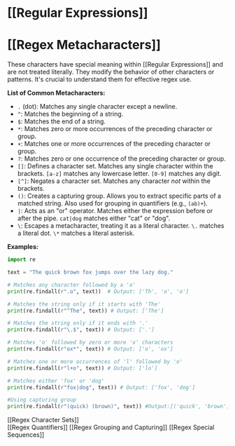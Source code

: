 # [[Regular Expressions]]
# [[Regex Metacharacters]] 
These characters have special meaning within [[Regular Expressions]] and are not treated literally.  They modify the behavior of other characters or patterns.  It's crucial to understand them for effective regex use.

**List of Common Metacharacters:**

* `.` (dot): Matches any single character except a newline.
* `^`: Matches the beginning of a string.
* `$`: Matches the end of a string.
* `*`: Matches zero or more occurrences of the preceding character or group.
* `+`: Matches one or more occurrences of the preceding character or group.
* `?`: Matches zero or one occurrence of the preceding character or group.
* `[]`: Defines a character set.  Matches any single character within the brackets.  `[a-z]` matches any lowercase letter. `[0-9]` matches any digit.
* `[^]`:  Negates a character set. Matches any character *not* within the brackets.
* `()`: Creates a capturing group. Allows you to extract specific parts of a matched string.  Also used for grouping in quantifiers (e.g., `(ab)+`).
* `|`: Acts as an "or" operator. Matches either the expression before or after the pipe.  `cat|dog` matches either "cat" or "dog".
* `\`: Escapes a metacharacter, treating it as a literal character.  `\.` matches a literal dot.  `\*` matches a literal asterisk.


**Examples:**

```python
import re

text = "The quick brown fox jumps over the lazy dog."

# Matches any character followed by a 'o'
print(re.findall(r".o", text))  # Output: ['Th', 'o', 'o']

# Matches the string only if it starts with 'The'
print(re.findall(r"^The", text)) # Output: ['The']

# Matches the string only if it ends with '.'
print(re.findall(r"\.$", text)) # Output: ['.']

# Matches 'o' followed by zero or more 'x' characters
print(re.findall(r"ox*", text)) # Output: ['o', 'ox']

# Matches one or more occurrences of 'l' followed by 'o'
print(re.findall(r"l+o", text)) # Output: ['lo']

# Matches either 'fox' or 'dog'
print(re.findall(r"fox|dog", text)) # Output: ['fox', 'dog']

#Using capturing group
print(re.findall(r"(quick) (brown)", text)) #Output:[('quick', 'brown')]

```

[[Regex Character Sets]]  
[[Regex Quantifiers]]
[[Regex Grouping and Capturing]]
[[Regex Special Sequences]]


